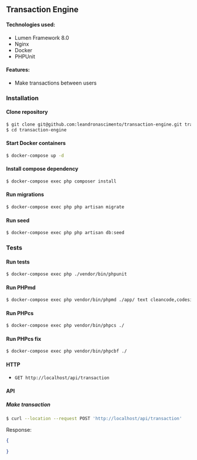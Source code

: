 ## Transaction Engine
 
#### Technologies used:
- Lumen Framework 8.0
- Nginx
- Docker
- PHPUnit
#### Features:
- Make transactions between users

### Installation
#### Clone repository

``` bash
$ git clone git@github.com:leandronascimento/transaction-engine.git transaction-engine
$ cd transaction-engine
```

#### Start Docker containers
``` bash
$ docker-compose up -d
```

#### Install compose dependency
``` bash
$ docker-compose exec php composer install
```

#### Run migrations
``` bash
$ docker-compose exec php php artisan migrate
```

#### Run seed
``` bash
$ docker-compose exec php php artisan db:seed
```

### Tests
#### Run tests
``` bash
$ docker-compose exec php ./vendor/bin/phpunit
```
#### Run PHPmd
``` bash
$ docker-compose exec php vendor/bin/phpmd ./app/ text cleancode,codesize,controversial,design,naming,unusedcode
```

#### Run PHPcs
``` bash
$ docker-compose exec php vendor/bin/phpcs ./
```

#### Run PHPcs fix
``` bash
$ docker-compose exec php vendor/bin/phpcbf ./
```


#### HTTP
- `GET http://localhost/api/transaction`

#### API
##### Make transaction
``` bash
$ curl --location --request POST 'http://localhost/api/transaction'
```

Response:
```json
{
    
}
```
